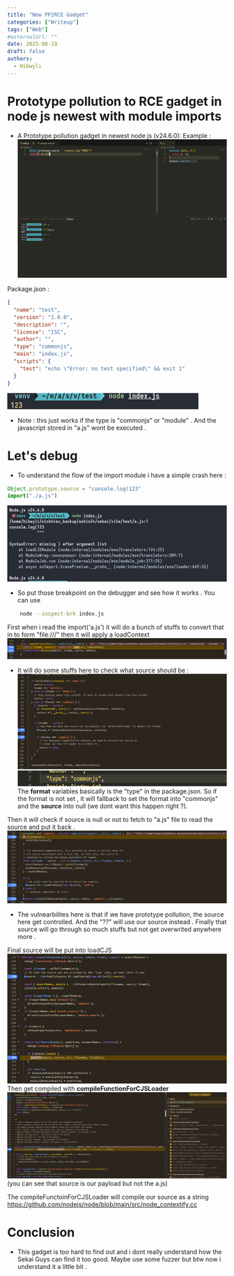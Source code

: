 ```yaml
---
title: "New PP2RCE Gadget"
categories: ["Writeup"]
tags: ["Web"]
#externalUrl: ""
date: 2025-08-19
draft: false
authors:
  - Hibwyli
---
```


# Prototype pollution to RCE gadget in node js newest with module imports 
- A Prototype pollution gadget in newest node js (v24.6.0): 
Example : 
![image](./1.png)

Package.json : 
```json 
{
  "name": "test",
  "version": "1.0.0",
  "description": "",
  "license": "ISC",
  "author": "",
  "type": "commonjs",
  "main": "index.js",
  "scripts": {
    "test": "echo \"Error: no test specified\" && exit 1"
  }
}
```
![image](./9.png)
- Note : this just works if the type is "commonjs" or "module" . And the javascript stored in "a.js" wont be executed .

# Let's debug 
- To understand the flow of the import module i have a simple crash here : 
```js 
Object.prototype.source = "console.log(123"
import("./a.js")
```
![image](./2.png)

- So put those breakpoint on the debugger and see how it works . You can use 
```sh    
    node --inspect-brk index.js
```
First when i read the import('a.js') it will do a bunch of stuffs to convert that in to form "file:///" then it will apply a loadContext 
![image](./3.png)
- It will do some  stuffs here to check what source should be  : 
![image](./4.png)
![image](./5.png)
The **format** variables basically is the "type" in the package.json. So if the format is not set , it will fallback to set the format into "commonjs" and the **source** into null (we dont want this happen right ?). 

Then it will check if source is null or not to fetch to "a.js" file to read the source and put it back .
![image](./6.png)
- The vulnearbilites here is that if we have prototype pollution, the source here get controlled. And the "??" will use our source instead .
Finally  that source will go through so much stuffs but not get overwrited anywhere more .


Final source will be put into loadCJS 
![image](./7.png)
Then get compiled with **compileFunctionForCJSLoader**
![image](./8.png)
(you can see that source is our payload but not the a.js)

The compileFunctoinForCJSLoader will compile our source as a string 
https://github.com/nodejs/node/blob/main/src/node_contextify.cc


# Conclusion 
- This gadget is too hard to find out and i dont really understand how the Sekai Guys can find it too good. Maybe use some fuzzer but btw now i understand it a little bit .